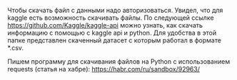 Чтобы скачать файл с данными надо авторизоваться.
Увидел, что для kaggle есть возможность скачивать файлы.
По следующей ссылке https://github.com/Kaggle/kaggle-api можно узнать, как скачать информацию с помощью с kaggle api и python.
Для удобства в этой папке представлен скаченный датасет с которым работал в формате *.csv.

Пишем программу для скачивания файлов на Python с использованием requests (статья на хабре): https://habr.com/ru/sandbox/92963/
